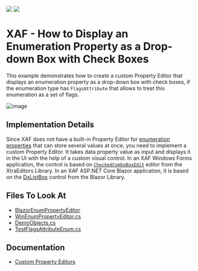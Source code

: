 <!-- default badges list -->
[![](https://img.shields.io/badge/Open_in_DevExpress_Support_Center-FF7200?style=flat-square&logo=DevExpress&logoColor=white)](https://supportcenter.devexpress.com/ticket/details/E689)
[![](https://img.shields.io/badge/📖_How_to_use_DevExpress_Examples-e9f6fc?style=flat-square)](https://docs.devexpress.com/GeneralInformation/403183)
<!-- default badges end -->

# XAF - How to Display an Enumeration Property as a Drop-down Box with Check Boxes

This example demonstrates how to create a custom Property Editor that displays an enumeration property as a drop-down box with check boxes, if the enumeration type has `FlagsAttribute` that allows to treat this enumeration as a set of flags.

![image](https://user-images.githubusercontent.com/14300209/234846358-4435cbbe-130d-410b-9958-fb8450a11480.png)

## Implementation Details

Since XAF does not have a built-in Property Editor for [enumeration properties](https://docs.devexpress.com/eXpressAppFramework/113552/business-model-design-orm/data-types-supported-by-built-in-editors/enumeration-properties) that can store several values at once,  you need to implement a custom Property Editor. It takes data property value as input and displays it in the UI with the help of a custom visual control. In an XAF Windows Forms application, the control is based on [`CheckedComboBoxEdit`](https://docs.devexpress.com/WindowsForms/DevExpress.XtraEditors.CheckedComboBoxEdit) editor from the XtraEditors Library. In an XAF ASP.NET Core Blazor application, it is based on the [DxListBox](https://docs.devexpress.com/Blazor/DevExpress.Blazor.DxListBox-2) control from the Blazor Library.

## Files To Look At

* [BlazorEnumPropertyEditor](./CS/EFCore/EnumCheckBoxEF/EnumCheckBoxEF.Blazor.Server/Editors)
* [WinEnumPropertyEditor.cs](./CS/EFCore/EnumCheckBoxEF/EnumCheckBoxEF.Win/Editors/EnumPropertyEditorEx.cs) 
* [DemoObjects.cs](./CS/EFCore/EnumCheckBoxEF/EnumCheckBoxEF.Module/BusinessObjects/DemoObjects.cs)
* [TestFlagsAttributeEnum.cs](./CS/EFCore/EnumCheckBoxEF/EnumCheckBoxEF.Module/BusinessObjects/TestFlagsAttributeEnum.cs)

## Documentation

* [Custom Property Editors](https://docs.devexpress.com/eXpressAppFramework/113097/ui-construction/view-items-and-property-editors/property-editors#custom-property-editors)
